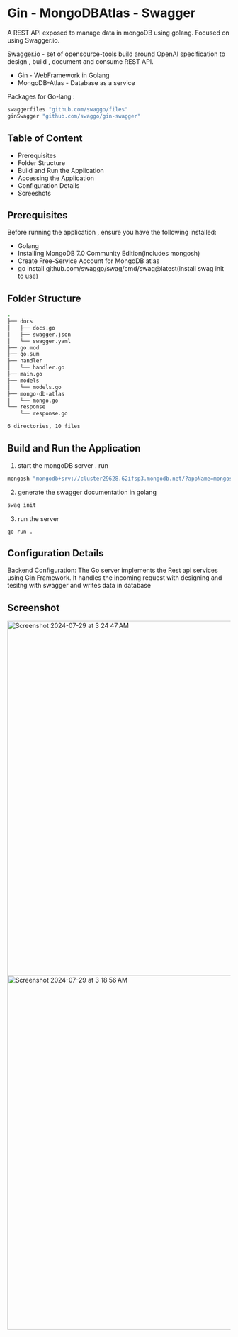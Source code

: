 
# Gin - MongoDBAtlas - Swagger

A REST API exposed to manage data in mongoDB using golang.
Focused on using Swagger.io.

Swagger.io - set of opensource-tools build around OpenAI specification to design , build , document and consume REST API.
- Gin -  WebFramework in Golang
- MongoDB-Atlas - Database as a service 

Packages for Go-lang : 

```bash
swaggerfiles "github.com/swaggo/files"
ginSwagger "github.com/swaggo/gin-swagger"
```







## Table of Content
- Prerequisites
- Folder Structure
- Build and Run the Application
- Accessing the Application
- Configuration Details
- Screeshots


## Prerequisites

Before running the application , ensure you have the following installed:

- Golang 
- Installing MongoDB 7.0 Community Edition(includes mongosh)
- Create Free-Service Account for MongoDB atlas
- go install github.com/swaggo/swag/cmd/swag@latest(install swag init to use)



## Folder Structure
```bash
.
├── docs
│   ├── docs.go
│   ├── swagger.json
│   └── swagger.yaml
├── go.mod
├── go.sum
├── handler
│   └── handler.go
├── main.go
├── models
│   └── models.go
├── mongo-db-atlas
│   └── mongo.go
└── response
    └── response.go

6 directories, 10 files
```
## Build and Run the Application

1. start the mongoDB server . 
run
```bash
mongosh "mongodb+srv://cluster29628.62ifsp3.mongodb.net/?appName=mongosh+2.2.12" --username <username> --password <password>
```

2. generate the swagger documentation in golang
```bash
swag init
```

3. run the server 
```
go run .

```

## Configuration Details

Backend Configuration: The Go server implements the Rest api services  using Gin Framework. It handles the incoming request with designing and tesitng with swagger and writes data in database 

## Screenshot


<img width="800" alt="Screenshot 2024-07-29 at 3 24 47 AM" src="https://github.com/user-attachments/assets/bd06d93c-dc20-4ea0-baba-7943b3de1988">
<img width="800" alt="Screenshot 2024-07-29 at 3 18 56 AM" src="https://github.com/user-attachments/assets/a5ac049d-ca70-47ae-97d2-9635d4a7a829">


